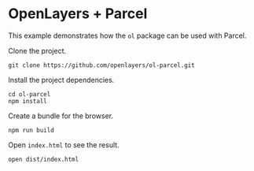 # OpenLayers + Parcel

This example demonstrates how the `ol` package can be used with Parcel.

Clone the project.

    git clone https://github.com/openlayers/ol-parcel.git

Install the project dependencies.

    cd ol-parcel
    npm install

Create a bundle for the browser.

    npm run build

Open `index.html` to see the result.

    open dist/index.html
